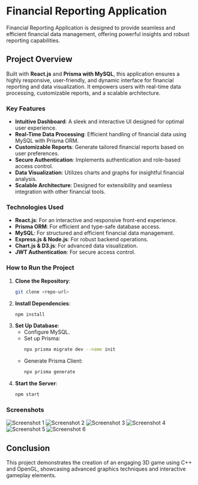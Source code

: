 # Financial Reporting Application

Financial Reporting Application is designed to provide seamless and efficient financial data management, offering powerful insights and robust reporting capabilities.

## Project Overview
Built with **React.js** and **Prisma with MySQL**, this application ensures a highly responsive, user-friendly, and dynamic interface for financial reporting and data visualization. It empowers users with real-time data processing, customizable reports, and a scalable architecture.

### Key Features
- **Intuitive Dashboard**: A sleek and interactive UI designed for optimal user experience.
- **Real-Time Data Processing**: Efficient handling of financial data using MySQL with Prisma ORM.
- **Customizable Reports**: Generate tailored financial reports based on user preferences.
- **Secure Authentication**: Implements authentication and role-based access control.
- **Data Visualization**: Utilizes charts and graphs for insightful financial analysis.
- **Scalable Architecture**: Designed for extensibility and seamless integration with other financial tools.

### Technologies Used
- **React.js**: For an interactive and responsive front-end experience.
- **Prisma ORM**: For efficient and type-safe database access.
- **MySQL**: For structured and efficient financial data management.
- **Express.js & Node.js**: For robust backend operations.
- **Chart.js & D3.js**: For advanced data visualization.
- **JWT Authentication**: For secure access control.

### How to Run the Project
1. **Clone the Repository**:  
   ```sh
   git clone <repo-url>
2. **Install Dependencies**:  
   ```sh
   npm install
3. **Set Up Database**:
   - Configure MySQL.
   - Set up Prisma:  
     ```sh
     npx prisma migrate dev --name init
   - Generate Prisma Client:
     ```sh
     npx prisma generate
4. **Start the Server**:  
   ```sh
   npm start

### Screenshots
![Screenshot 1](images/Picture1.png)
![Screenshot 2](images/Picture2.png)
![Screenshot 3](images/Picture3.png)
![Screenshot 4](images/Picture4.png)
![Screenshot 5](images/Picture5.png)
![Screenshot 6](images/Picture6.png)

## Conclusion
This project demonstrates the creation of an engaging 3D game using C++ and OpenGL, showcasing advanced graphics techniques and interactive gameplay elements.

